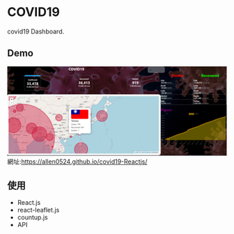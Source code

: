 # COVID19
covid19 Dashboard.

## Demo

![image](https://github.com/Allen0524/covid19-Reactjs/blob/main/covidCover.png?raw=true)
網址:https://allen0524.github.io/covid19-Reactjs/

## 使用

* React.js
* react-leaflet.js
* countup.js
* API
